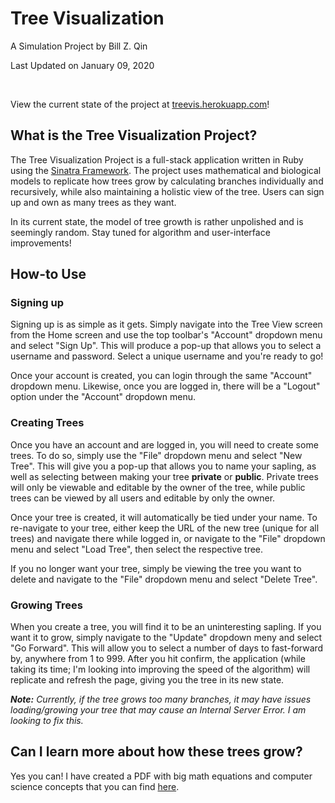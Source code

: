 # Tree Visualization
A Simulation Project by Bill Z. Qin

Last Updated on January 09, 2020

<br>

View the current state of the project at [treevis.herokuapp.com](https://treevis.herokuapp.com)!

## What is the Tree Visualization Project?

The Tree Visualization Project is a full-stack application written in Ruby using the [Sinatra Framework](http://sinatrarb.com/). The project uses mathematical and biological models to replicate how trees grow by calculating branches individually and recursively, while also maintaining a holistic view of the tree. Users can sign up and own as many trees as they want.

In its current state, the model of tree growth is rather unpolished and is seemingly random. Stay tuned for algorithm and user-interface improvements!

## How-to Use

### Signing up

Signing up is as simple as it gets. Simply navigate into the Tree View screen from the Home screen and use the top toolbar's "Account" dropdown menu and select "Sign Up". This will produce a pop-up that allows you to select a username and password. Select a unique username and you're ready to go!

Once your account is created, you can login through the same "Account" dropdown menu. Likewise, once you are logged in, there will be a "Logout" option under the "Account" dropdown menu.

### Creating Trees

Once you have an account and are logged in, you will need to create some trees. To do so, simply use the "File" dropdown menu and select "New Tree". This will give you a pop-up that allows you to name your sapling, as well as selecting between making your tree <b>private</b> or <b>public</b>. Private trees will only be viewable and editable by the owner of the tree, while public trees can be viewed by all users and editable by only the owner.

Once your tree is created, it will automatically be tied under your name. To re-navigate to your tree, either keep the URL of the new tree (unique for all trees) and navigate there while logged in, or navigate to the "File" dropdown menu and select "Load Tree", then select the respective tree.

If you no longer want your tree, simply be viewing the tree you want to delete and navigate to the "File" dropdown menu and select "Delete Tree".

### Growing Trees

When you create a tree, you will find it to be an uninteresting sapling. If you want it to grow, simply navigate to the "Update" dropdown meny and select "Go Forward". This will allow you to select a number of days to fast-forward by, anywhere from 1 to 999. After you hit confirm, the application (while taking its time; I'm looking into improving the speed of the algorithm) will replicate and refresh the page, giving you the tree in its new state.

<i><b>Note:</b> Currently, if the tree grows too many branches, it may have issues loading/growing your tree that may cause an Internal Server Error. I am looking to fix this.</i>

## Can I learn more about how these trees grow?

Yes you can! I have created a PDF with big math equations and computer science concepts that you can find [here](https://treevis.herokuapp.com/writeup.pdf).
